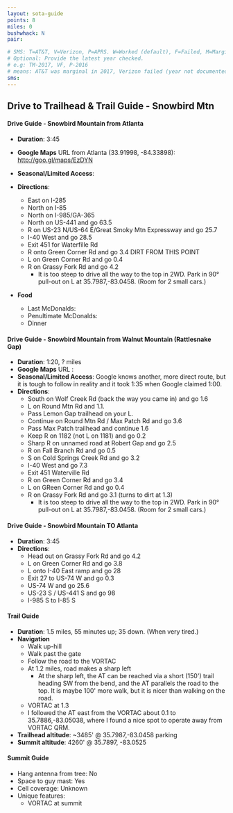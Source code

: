 ```yaml
---
layout: sota-guide
points: 8
miles: 0
bushwhack: N
pair:

# SMS: T=AT&T, V=Verizon, P=APRS. W=Worked (default), F=Failed, M=Marginal (some failed).
# Optional: Provide the latest year checked.
# e.g: TM-2017, VF, P-2016
# means: AT&T was marginal in 2017, Verizon failed (year not documented), APRS worked in 2016.
sms:
---
```

Drive to Trailhead & Trail Guide - Snowbird Mtn
--------------------------------------------------------

#### Drive Guide - Snowbird Mountain from Atlanta

* **Duration**: 3:45
* **Google Maps** URL from Atlanta (33.91998, -84.33898): http://goo.gl/maps/EzDYN
* **Seasonal/Limited Access**:
* **Directions**:
    * East on I-285
    * North on I-85
    * North on I-985/GA-365
    * North on US-441 and go 63.5
    * R on US-23 N/US-64 E/Great Smoky Mtn Expressway and go 25.7
    * I-40 West and go 28.5
    * Exit 451 for Waterfille Rd
    * R onto Green Corner Rd and go 3.4  DIRT FROM THIS POINT
    * L on Green Corner Rd and go 0.4
    * R on Grassy Fork Rd and go 4.2
        * It is too steep to drive all the way to the top in 2WD.  Park in 90° pull-out on L at 35.7987,-83.0458.  (Room for 2 small cars.)

* **Food**
    * Last McDonalds: 
    * Penultimate McDonalds: 
    * Dinner

#### Drive Guide - Snowbird Mountain from Walnut Mountain (Rattlesnake Gap)
* **Duration**: 1:20, ? miles
* **Google Maps** URL : 
* **Seasonal/Limited Access**: Google knows another, more direct route, but it is tough to follow in reality and it took 1:35 when Google claimed 1:00.
* **Directions**:
    * South on Wolf Creek Rd (back the way you came in) and go 1.6
    * L on Round Mtn Rd and 1.1.
    * Pass Lemon Gap trailhead on your L.
    * Continue on Round Mtn Rd / Max Patch Rd and go 3.6
    * Pass Max Patch trailhead and continue 1.6
    * Keep R on 1182 (not L on 1181) and go 0.2
    * Sharp R on unnamed road at Robert Gap and go 2.5
    * R on Fall Branch Rd and go 0.5
    * S on Cold Springs Creek Rd and go 3.2
    * I-40 West and go 7.3
    * Exit 451 Waterville Rd
    * R on Green Corner Rd and go 3.4
    * L on GReen Corner Rd and go 0.4
    * R on Grassy Fork Rd and go 3.1  (turns to dirt at 1.3)
        * It is too steep to drive all the way to the top in 2WD.  Park in 90° pull-out on L at 35.7987,-83.0458.  (Room for 2 small cars.)


#### Drive Guide - Snowbird Mountain TO Atlanta
* **Duration**: 3:45
* **Directions**:
    * Head out on Grassy Fork Rd and go 4.2
    * L on Green Corner Rd and go 3.8
    * L onto I-40 East ramp and go 28
    * Exit 27 to US-74 W and go 0.3
    * US-74 W and go 25.6
    * US-23 S / US-441 S and go 98
    * I-985 S to I-85 S

#### Trail Guide

* **Duration**: 1.5 miles, 55 minutes up; 35 down. (When very tired.)
* **Navigation**
    * Walk up-hill
    * Walk past the gate
    * Follow the road to the VORTAC
    * At 1.2 miles, road makes a sharp left
        * At the sharp left, the AT can be reached via a short (150') trail heading SW from the bend, and the AT parallels the road to the top.  It is maybe 100' more walk, but it is nicer than walking on the road.
    * VORTAC at 1.3
    * I followed the AT east from the VORTAC about 0.1 to 35.7886,-83.05038, where I found a nice spot to operate away from VORTAC QRM.
* **Trailhead altitude**: ~3485' @ 35.7987,-83.0458 parking
* **Summit altitude**: 4260' @ 35.7897, -83.0525

#### Summit Guide

* Hang antenna from tree: No
* Space to guy mast: Yes
* Cell coverage: Unknown
* Unique features:
    * VORTAC at summit
